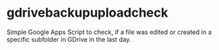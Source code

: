 # gdrivebackupuploadcheck

Simple Google Apps Script to check, if a file was edited or created in a specific subfolder in GDrive in the last day.
